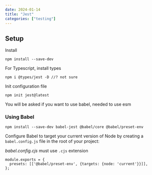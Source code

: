 ```yaml
---
date: 2024-01-14
title: "Jest"
categories: ["testing"]
---
```



## Setup

Install

```shell
npm install --save-dev
```

For Typescript, install types

```shell
npm i @types/jest -D //? not sure
```

Init configuration file

```shell
npm init jest@latest
```

You will be asked if you want to use babel, needed to use esm

### Using Babel

```shell
npm install --save-dev babel-jest @babel/core @babel/preset-env
```

Configure Babel to target your current version of Node by creating a `babel.config.js` file in the root of your project:

*babel.config.cjs* must use `.cjs` extension

```shell
module.exports = {
  presets: [['@babel/preset-env', {targets: {node: 'current'}}]],
};
```
